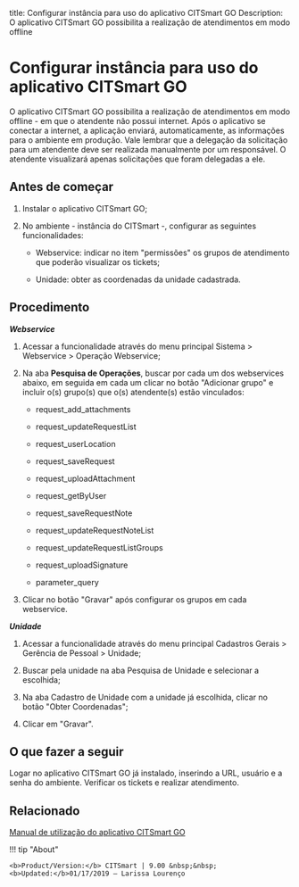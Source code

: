 title: Configurar instância para uso do aplicativo CITSmart GO
Description: O aplicativo CITSmart GO possibilita a realização de atendimentos em modo offline
# Configurar instância para uso do aplicativo CITSmart GO
O aplicativo CITSmart GO possibilita a realização de atendimentos em modo offline - em que o atendente não possui internet. Após o aplicativo se conectar a internet, a aplicação enviará, automaticamente, as informações para o ambiente em produção. Vale lembrar que a delegação da solicitação para um atendente deve ser realizada manualmente por um responsável.
 O atendente visualizará apenas solicitações que foram delegadas a ele.

Antes de começar
----------------

1.  Instalar o aplicativo CITSmart GO;

2.  No ambiente - instância do CITSmart -, configurar as seguintes
    funcionalidades:

    -   Webservice: indicar no item "permissões" os grupos de atendimento que poderão visualizar os tickets;

    -   Unidade: obter as coordenadas da unidade cadastrada.

Procedimento
------------

***Webservice***

1. Acessar a funcionalidade através do menu principal Sistema \> Webservice \>
    Operação Webservice;

2.  Na aba **Pesquisa de Operações**, buscar por cada um dos webservices
    abaixo, em seguida em cada um clicar no botão "Adicionar grupo" e incluir
    o(s) grupo(s) que o(s) atendente(s) estão vinculados:

    -   request_add_attachments

    -   request_updateRequestList

    -   request_userLocation

    -   request_saveRequest

    -   request_uploadAttachment

    -   request_getByUser
    
    -   request_saveRequestNote
    
    -   request_updateRequestNoteList
    
    -   request_updateRequestListGroups
    
    -   request_uploadSignature
    
    -   parameter_query

3.  Clicar no botão "Gravar" após configurar os grupos em cada webservice.

***Unidade***

1.  Acessar a funcionalidade através do menu principal Cadastros Gerais \>
    Gerência de Pessoal \> Unidade;

2.  Buscar pela unidade na aba Pesquisa de Unidade e selecionar a escolhida;

3.  Na aba Cadastro de Unidade com a unidade já escolhida, clicar no botão
    "Obter Coordenadas";

4.  Clicar em "Gravar".

O que fazer a seguir
--------------------

Logar no aplicativo CITSmart GO já instalado, inserindo a URL, usuário e a senha
do ambiente. Verificar os tickets e realizar atendimento.

Relacionado
-----------

[Manual de utilização do aplicativo CITSmart GO](/pt-br/citsmart-platform-9/additional-features/mobile-and-field-service/apps/citsmart-field-service-manual.html)

!!! tip "About"

    <b>Product/Version:</b> CITSmart | 9.00 &nbsp;&nbsp;
    <b>Updated:</b>01/17/2019 – Larissa Lourenço
